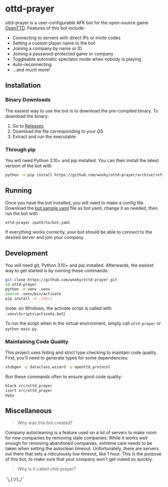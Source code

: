 # ottd-prayer

ottd-prayer is a user-configurable AFK bot for the open-source game [OpenTTD](https://www.openttd.org/). Features of this bot include:

* Connecting to servers with direct IPs or invite codes
* Setting a custom player name to the bot
* Joining a company by name or ID
* Joining a password-protected game or company
* Toggleable automatic spectator mode when nobody is playing
* Auto-reconnecting
* ...and much more!

## Installation

### Binary Downloads

The easiest way to use the bot is to download the pre-compiled binary. To download the binary:

 1. Go to [Releases](https://github.com/wooky/ottd-prayer/releases)
 2. Download the file corresponding to your OS
 3. Extract and run the executable

### Through pip

You will need Python 3.10+ and pip installed. You can then install the latest version of the bot with

```bash
python -m pip install https://github.com/wooky/ottd-prayer/archive/refs/heads/master.zip
```

## Running

Once you have the bot installed, you will need to make a config file. Download the [bot.sample.yaml](bot.sample.yaml) file as bot.yaml, change it as needed, then run the bot with

```bash
ottd-prayer /path/to/bot.yaml
```

If everything works correctly, your bot should be able to connect to the desired server and join your company.

## Development

You will need git, Python 3.10+ and pip installed. Afterwards, the easiest way to get started is by running these commands:

```bash
git clone https://github.com/wooky/ottd-prayer.git
cd ottd-prayer
python -m venv .venv
source .venv/bin/activate
pip install -e .[dev]
```

(note: on Windows, the activate script is called with `.venv\Scripts\activate.bat`)

To run the script when in the virtual environment, simply call `ottd-prayer` or `python main.py`.

### Maintaining Code Quality

This project uses linting and strict type checking to maintain code quality. First, you'll need to generate types for some dependencies:

```bash
stubgen -p dataclass_wizard -p openttd_protocol
```

Run these commands often to ensure good code quality:

```bash
black src/ottd_prayer
isort src/ottd_prayer
mypy
```

## Miscellaneous

> Why was this bot created?

Company autocleaning is a feature used on a lot of servers to make room for new companies by removing stale companies. While it works well enough for removing abandoned companies, extreme care needs to be taken when setting the autoclean timeout. Unfortunately, there are servers out there that sets a ridiculously low timeout, like 1 hour. This is the purpose of this bot, to make sure that your company won't get nuked so quickly.

> Why is it called ottd-prayer?

¯\\\_(ツ)\_/¯
